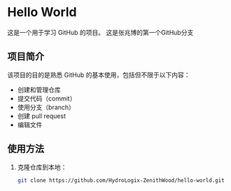 # Hello World
这是一个用于学习 GitHub 的项目。
这是张兆博的第一个GitHub分支
## 项目简介

该项目的目的是熟悉 GitHub 的基本使用，包括但不限于以下内容：
- 创建和管理仓库
- 提交代码（commit）
- 使用分支（branch）
- 创建 pull request
- 编辑文件

## 使用方法

1. 克隆仓库到本地：
   ```bash
   git clone https://github.com/HydroLogix-ZenithWood/hello-world.git
